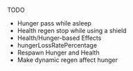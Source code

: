 TODO
* Hunger pass while asleep
* Health regen stop while using a shield
* Health/Hunger-based Effects
* hungerLossRatePercentage
* Respawn Hunger and Health
* Make dynamic regen affect hunger